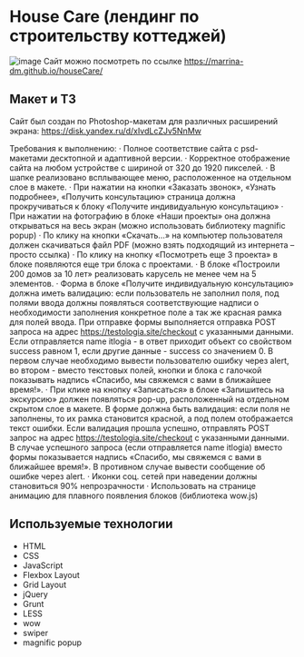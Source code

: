 # House Care (лендинг по строительству коттеджей)
![image](https://github.com/marrina-dm/houseCare/assets/149144461/7b0cf8c6-ca8a-4a0e-b56c-f148b713b270)
Сайт можно посмотреть по ссылке https://marrina-dm.github.io/houseCare/

## Макет и ТЗ
Сайт был создан по Photoshop-макетам для различных расширений экрана: https://disk.yandex.ru/d/xIvdLcZJv5NnMw

Требования к выполнению:
·	Полное соответствие сайта с psd-макетами десктопной и адаптивной версии.
·	Корректное отображение сайта на любом устройстве с шириной от 320 до 1920 пикселей.
·	В шапке реализовано всплывающее меню, расположенное на отдельном слое в макете.
·	При нажатии на кнопки «Заказать звонок», «Узнать подробнее», «Получить консультацию» страница должна прокручиваться к блоку «Получите индивидуальную консультацию»
·	При нажатии на фотографию в блоке «Наши проекты» она должна открываться на весь экран (можно использовать библиотеку magnific popup)
·	По клику на кнопки «Скачать…» на компьютер пользователя должен скачиваться файл PDF (можно взять подходящий из интернета – просто ссылка)
·	По клику на кнопку «Посмотреть еще 3 проекта» в блоке появляются еще три блока с проектами.
·	В блоке «Построили 200 домов за 10 лет» реализовать карусель не менее чем на 5 элементов.
·	Форма в блоке «Получите индивидуальную консультацию» должна иметь валидацию: если пользователь не заполнил поля, под полями ввода должны появляться соответствующие надписи о необходимости заполнения конкретное поле а так же красная рамка для полей ввода. При отправке формы выполняется отправка POST запроса на адрес https://testologia.site/checkout с указанными данными. Если отправляется name itlogia - в ответ приходит объект со свойством success равном 1, если другие данные - success со значением 0. В первом случае необходимо вывести пользователю ошибку через alert, во втором - вместо текстовых полей, кнопки и блока с галочкой показывать надпись «Спасибо, мы свяжемся с вами в ближайшее время!».
·	При клике на кнопку «Записаться» в блоке «Запишитесь на экскурсию» должен появляться pop-up, расположенный на отдельном скрытом слое в макете. В форме должна быть валидация: если поля не заполнены, то их рамка становится красной, а под полем отображается текст ошибки. Если валидация прошла успешно, отправлять POST запрос на адрес https://testologia.site/checkout с указанными данными.  В случае успешного запроса  (если отправляется name itlogia) вместо формы показывается надпись «Спасибо, мы свяжемся с вами в ближайшее время!». В противном случае вывести сообщение об ошибке через alert.
·	Иконки соц. сетей при наведении должны становиться 90% непрозрачности
·	Использовать на странице анимацию для плавного появления блоков (библиотека wow.js)

## Используемые технологии
- HTML
- CSS
- JavaScript
- Flexbox Layout
- Grid Layout
- jQuery
- Grunt
- LESS
- wow
- swiper
- magnific popup
